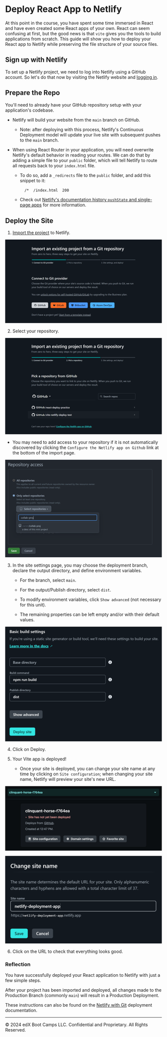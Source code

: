 # Deploy React App to Netlify

At this point in the course, you have spent some time immersed in React and have even created some React apps of your own. React can seem confusing at first, but the good news is that `vite` gives you the tools to build applications from scratch. This guide will show you how to deploy your React app to Netlify while preserving the file structure of your source files.

## Sign up with Netlify

To set up a Netlify project, we need to log into Netlify using a GitHub account. So let's do that now by visiting the Netlify website and [logging in](https://www.netlify.com/).

## Prepare the Repo

You'll need to already have your GitHub repository setup with your application's codebase.

* Netlify will build your website from the `main` branch on GitHub.

  * Note: after deploying with this process, Netlify's Continuous Deployment model will update your live site with subsequent pushes to the `main` branch.




<!-- !!!!!!!!!!!!!!!!!!!!!!!!!!!!!!!!!            React router dom                               !!!!!!!!!!!!!!!!!!!!!!!!!!!!!!!!!!!!!!!!!!!!!!!!!! -->


* When using React Router in your application, you will need overwrite Netlify's default behavior in reading your routes. We can do that by adding a simple file to your `public` folder, which will tell Netlify to route all requests back to your `index.html` file.  

  * To do so, add a `_redirects` file to the `public` folder, and add this snippet to it:

      ```txt
        /*  /index.html  200
      ```

  * Check out [Netlify's documentation history `pushState` and single-page apps](https://docs.netlify.com/routing/redirects/rewrites-proxies/#history-pushstate-and-single-page-apps) for more information.

## Deploy the Site

1. [Import the project](https://app.netlify.com/start) to Netlify.

![Netlify displays options for importing in a project with the option to connect via Github.](./Images/1-Getting-Started.PNG)

2. Select your repository.

![After selecting Github, you can choose the repository to deploy by searching up through the search menu.](./Images/2-Select-Repo.PNG)

* You may need to add access to your repository if it is not automatically discovered by clicking the `Configure the Netlify app on Github` link at the bottom of the import page.

![You can choose to either give access to all repositories or search up specific repository names to gives Netlify access.](./Images/3-Repo-Access.PNG)

3. In the site settings page, you may choose the deployment branch, declare the output directory, and define environment variables.

    * For the branch, select `main`.

    * For the output/Publish directory, select `dist`.

    * To modify environment variables, click `Show advanced` (not necessary for this unit).

    * The remaining properties can be left empty and/or with their default values.

![In the Basic Build settings page, we can specify base directory, publish directory, and more. For this demonstration, select dist for publish directory.](./Images/4-Config.PNG)

4. Click on Deploy.


5. Your Vite app is deployed!

    * Once your site is deployed, you can change your site name at any time by clicking on `Site configuration`; when changing your site name, Netlify will preview your site's new URL.

![You can click on the Site configuration option to update the site name for the Netlify app.](./Images/5-Site-Configuration.PNG)

![After selecting the Site configuration option, click on the Change site name button to update the site name as desired.](./Images/6-Change-Name.PNG)

6. Click on the URL to check that everything looks good.

### Reflection

You have successfully deployed your React application to Netlify with just a few simple steps.

After your project has been imported and deployed, all changes made to the Production Branch (commonly `main`) will result in a Production Deployment.

These instructions can also be found on the [Netlify with Git](https://vitejs.dev/guide/static-deploy.html#netlify-with-git) deployment documentation.

---
© 2024 edX Boot Camps LLC. Confidential and Proprietary. All Rights Reserved.
